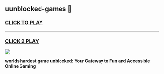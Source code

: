 
## uunblocked-games 👋
<h3>
<a href="https://premium.freeplayer.one?title=uunblocked-games&ref=14F">CLICK TO PLAY</a></h3>
<hr>

<h3>
<a href="https://premium.freeplayer.one?title=uunblocked-games&ref=14F">CLICK 2 PLAY</a>
  
</h3>

<a href="https://premium.freeplayer.one?title=uunblocked-games&ref=12F/"><img src="https://clearcache.store/games.png"></a>


**worlds hardest game unblocked: Your Gateway to Fun and Accessible Online Gaming**

